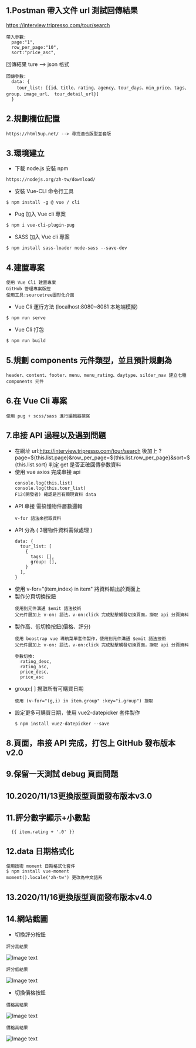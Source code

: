 ## 1.Postman 帶入文件 url 測試回傳結果
  https://interview.tripresso.com/tour/search
  ```
  帶入參數:
    page:"1",
    row_per_page:"10",
    sort:"price_asc",
   ```
  回傳結果 ture --> json 格式
  ```
  回傳參數:
    data: {
      tour_list: [{id、title、rating、agency、tour_days、min_price、tags、group、image_url、 tour_detail_url}]
    }
  ```   
## 2.規劃欄位配置
  ```
  https://html5up.net/ --> 尋找適合版型並套版
  ```
## 3.環境建立
  - 下載 node.js 安裝 npm
  ```
  https://nodejs.org/zh-tw/download/
  ```
  - 安裝 Vue-CLI 命令行工具
  ```
  $ npm install -g @ vue / cli
  ```
  - Pug 加入 Vue cli 專案
  ```
  $ npm i vue-cli-plugin-pug
  ```
  - SASS 加入 Vue cli 專案
  ```
  $ npm install sass-loader node-sass --save-dev
  ```
## 4.建置專案 
  ```
  使用 Vue Cli 建置專案 
  GitHub 管理專案版控 
  使用工具:sourcetree圖形化介面
  ```
  - Vue Cli 運行方法 (localhost:8080~8081 本地端模擬)
  ```
  $ npm run serve
  ```
  - Vue Cli 打包
  ```
  $ npm run build
  ```
## 5.規劃 components 元件類型，並且預計規劃為
  ```
  header、content、footer、menu、menu_rating、daytype、silder_nav 建立七種 components 元件
  ```  
## 6.在 Vue Cli 專案
  ```
  使用 pug + scss/sass 進行編輯器撰寫
  ```
## 7.串接 API 過程以及遇到問題 
  - 在網址 url:http://interview.tripresso.com/tour/search 後加上 ?page=${this.list.page}&row_per_page=${this.list.row_per_page}&sort=${this.list.sort} 判定 get 是否正確回傳參數資料
  - 使用 vue axios 完成串接 api 
    ```
    console.log(this.list)
    console.log(this.tour_list)
    F12(開發者) 確認是否有顯現資料 data 
    ```
  - API 串接 需搞懂物件層數邏輯 
    ```
    v-for 語法來撈取資料
    ```
  - API 分為 ( 3層物件資料需做處理 )
    ```
    data: { 
      tour_list: [
        {
          tags: [],
          group: [],
        }
      ],
    }
    ```
  - 使用 v-for="(item,index) in item" 將資料輸出於頁面上
  - 製作分頁切換按鈕
    ```
    使用到元件溝通 $emit 語法技術
    父元件層加上 v-on: 語法，v-on:click 完成點擊觸發切換頁面，撈取 api 分頁資料
    ```
  - 製作高、低切換按鈕(價格、評分) 
    ```
    使用 boostrap vue 導航菜單套件製作，使用到元件溝通 $emit 語法技術
    父元件層加上 v-on: 語法，v-on:click 完成點擊觸發切換頁面，撈取 api 分頁資料
    ```
    ```
    參數切換: 
      rating_desc,
      rating_asc,
      price_desc,
      price_asc
     ```
  - group:[ ] 撈取所有可購買日期
    ```
    使用 (v-for="(g,i) in item.group" :key="i.group") 撈取
    ```
  - 設定更多可購買日期，使用 vue2-datepicker 套件製作 
    ``` 
    $ npm install vue2-datepicker --save
    ```
## 8.頁面，串接 API 完成，打包上 GitHub 發布版本v2.0
## 9.保留一天測試 debug 頁面問題
## 10.2020/11/13更換版型頁面發布版本v3.0
## 11.評分數字顯示+小數點
  ```
    {{ item.rating + '.0' }} 
  ```
## 12.data 日期格式化
  ```
  使用技術 moment 日期格式化套件
  $ npm install vue-moment
  moment().locale('zh-tw') 更改為中文語系
  ``` 
## 13.2020/11/16更換版型頁面發布版本v4.0
## 14.網站截圖
  - 切換評分按鈕
  ```
  評分高結果
  ```
  ![Image text](https://github.com/aassga/tripresso/blob/feature/tripresso_v1.0/Tripresso_rating_desc.png)
  ```
  評分低結果
  ```
  ![Image text](https://github.com/aassga/tripresso/blob/feature/tripresso_v1.0/Tripresso_rating_asc.png)
  - 切換價格按鈕
  ```
  價格高結果
  ```
  ![Image text](https://github.com/aassga/tripresso/blob/feature/tripresso_v1.0/Tripresso_price_desc.png)
  ```
  價格高結果
  ```
  ![Image text](https://github.com/aassga/tripresso/blob/feature/tripresso_v1.0/Tripresso_price_asc.png)
